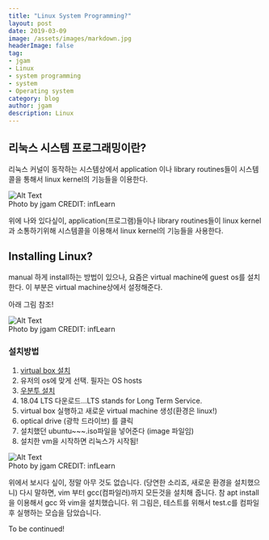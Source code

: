 ```yaml
---
title: "Linux System Programming?"
layout: post
date: 2019-03-09
image: /assets/images/markdown.jpg
headerImage: false
tag:
- jgam
- Linux
- system programming
- system
- Operating system
category: blog
author: jgam
description: Linux
---
```


## 리눅스 시스템 프로그래밍이란?
리눅스 커널이 동작하는 시스템상에서 application 이나 library routines들이 시스템콜을 통해서 linux kernel의 기능들을 이용한다.

<div class="side-by-side">
    <div class="tocenter">
        <img class="image" src="{{ site.url }}/{{ site.linux1 }}" alt="Alt Text">
        <figcaption class="caption">Photo by jgam CREDIT: infLearn</figcaption>
    </div>
</div>

위에 나와 있다싶이, application(프로그램)들이나 library routines들이 linux kernel과 소통하기위해 시스템콜을 이용해서 linux kernel의 기능들을 사용한다.


## Installing Linux?
manual 하게 install하는 방법이 있으나, 요즘은 virtual machine에  guest os를 설치한다. 이 부분은 virtual machine상에서 설정해준다.

아래 그림 참조!

<div class="side-by-side">
    <div class="tocenter">
        <img class="image" src="{{ site.url }}/{{ site.linux3 }}" alt="Alt Text">
        <figcaption class="caption">Photo by jgam CREDIT: infLearn</figcaption>
    </div>
</div>

### 설치방법
1. [virtual box 설치](https://www.virtualbox.org/wiki/Downloads)
2. 유저의 os에 맞게 선택. 필자는 OS  hosts
3. [우분투 설치](https://www.ubuntu.com/#download)
4. 18.04 LTS 다운로드...LTS stands for Long Term Service.
5. virtual box 실행하고 새로운 virtual machine 생성(환경은 linux!)
6. optical drive (광학 드라이브) 를 클릭
7. 설치했던 ubuntu~~~.iso파일을 넣어준다 (image 파일임)
8. 설치한 vm을 시작하면 리눅스가 시작됨!


<div class="side-by-side">
    <div class="tocenter">
        <img class="image" src="{{ site.url }}/{{ site.linux7 }}" alt="Alt Text">
        <figcaption class="caption">Photo by jgam CREDIT: infLearn</figcaption>
    </div>
</div>

위에서 보시다 싶이, 정말 아무 것도 없습니다. (당연한 소리죠, 새로운 환경을 설치했으니) 다시 말하면, vim 부터 gcc(컴파일러)까지 모든것을 설치해 줍니다. 참 apt install을 이용해서 gcc 와 vim을 설치했습니다. 위 그림은, 테스트를 위해서 test.c를 컴파일 후 실행하는 모습을 담았습니다.

To be continued!
